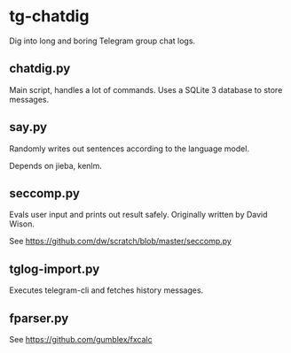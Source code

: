 # tg-chatdig
Dig into long and boring Telegram group chat logs.

## chatdig.py

Main script, handles a lot of commands. Uses a SQLite 3 database to store messages.

## say.py

Randomly writes out sentences according to the language model.

Depends on jieba, kenlm.

## seccomp.py

Evals user input and prints out result safely. Originally written by David Wison.

See https://github.com/dw/scratch/blob/master/seccomp.py

## tglog-import.py

Executes telegram-cli and fetches history messages.

## fparser.py

See https://github.com/gumblex/fxcalc
